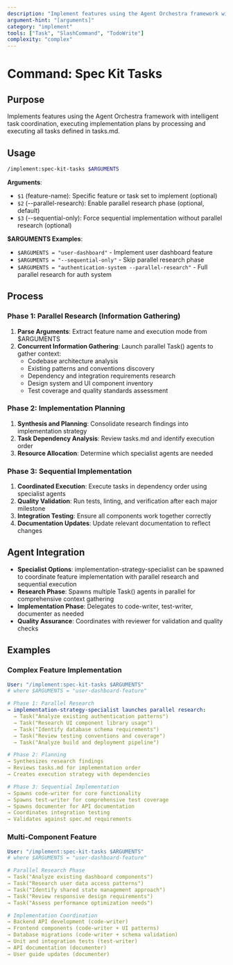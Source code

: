```yaml
---
description: "Implement features using the Agent Orchestra framework with intelligent task coordination"
argument-hint: "[arguments]"
category: "implement"
tools: ["Task", "SlashCommand", "TodoWrite"]
complexity: "complex"
---
```


# Command: Spec Kit Tasks

## Purpose

Implements features using the Agent Orchestra framework with intelligent task coordination, executing implementation plans by processing and
executing all tasks defined in tasks.md.

## Usage

```bash
/implement:spec-kit-tasks $ARGUMENTS
```

**Arguments**:

- `$1` (feature-name): Specific feature or task set to implement (optional)
- `$2` (--parallel-research): Enable parallel research phase (optional, default)
- `$3` (--sequential-only): Force sequential implementation without parallel research (optional)

**$ARGUMENTS Examples**:

- `$ARGUMENTS = "user-dashboard"` - Implement user dashboard feature
- `$ARGUMENTS = "--sequential-only"` - Skip parallel research phase
- `$ARGUMENTS = "authentication-system --parallel-research"` - Full parallel research for auth system

## Process

### Phase 1: Parallel Research (Information Gathering)

1. **Parse Arguments**: Extract feature name and execution mode from $ARGUMENTS
2. **Concurrent Information Gathering**: Launch parallel Task() agents to gather context:
   - Codebase architecture analysis
   - Existing patterns and conventions discovery
   - Dependency and integration requirements research
   - Design system and UI component inventory
   - Test coverage and quality standards assessment

### Phase 2: Implementation Planning

1. **Synthesis and Planning**: Consolidate research findings into implementation strategy
2. **Task Dependency Analysis**: Review tasks.md and identify execution order
3. **Resource Allocation**: Determine which specialist agents are needed

### Phase 3: Sequential Implementation

1. **Coordinated Execution**: Execute tasks in dependency order using specialist agents
2. **Quality Validation**: Run tests, linting, and verification after each major milestone
3. **Integration Testing**: Ensure all components work together correctly
4. **Documentation Updates**: Update relevant documentation to reflect changes

## Agent Integration

- **Specialist Options**: implementation-strategy-specialist can be spawned to coordinate feature implementation with parallel research and
  sequential execution
- **Research Phase**: Spawns multiple Task() agents in parallel for comprehensive context gathering
- **Implementation Phase**: Delegates to code-writer, test-writer, documenter as needed
- **Quality Assurance**: Coordinates with reviewer for validation and quality checks

## Examples

### Complex Feature Implementation

```yaml
User: "/implement:spec-kit-tasks $ARGUMENTS"
# where $ARGUMENTS = "user-dashboard-feature"

# Phase 1: Parallel Research
→ implementation-strategy-specialist launches parallel research:
  → Task("Analyze existing authentication patterns")
  → Task("Research UI component library usage")
  → Task("Identify database schema requirements")
  → Task("Review testing conventions and coverage")
  → Task("Analyze build and deployment pipeline")

# Phase 2: Planning
→ Synthesizes research findings
→ Reviews tasks.md for implementation order
→ Creates execution strategy with dependencies

# Phase 3: Sequential Implementation
→ Spawns code-writer for core functionality
→ Spawns test-writer for comprehensive test coverage
→ Spawns documenter for API documentation
→ Coordinates integration testing
→ Validates against spec.md requirements
```

### Multi-Component Feature

```yaml
User: "/implement:spec-kit-tasks $ARGUMENTS"
# where $ARGUMENTS = "user-dashboard-feature"

# Parallel Research Phase
→ Task("Analyze existing dashboard components")
→ Task("Research user data access patterns")
→ Task("Identify shared state management approach")
→ Task("Review responsive design requirements")
→ Task("Assess performance optimization needs")

# Implementation Coordination
→ Backend API development (code-writer)
→ Frontend components (code-writer + UI patterns)
→ Database migrations (code-writer + schema validation)
→ Unit and integration tests (test-writer)
→ API documentation (documenter)
→ User guide updates (documenter)
```
